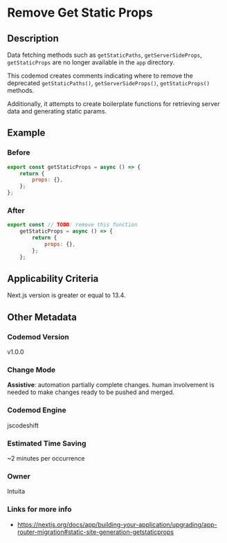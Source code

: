 # Remove Get Static Props

## Description

Data fetching methods such as `getStaticPaths`, `getServerSideProps`, `getStaticProps` are no longer available in the `app` directory.

This codemod creates comments indicating where to remove the deprecated `getStaticPaths()`, `getServerSideProps()`, `getStaticProps()` methods.

Additionally, it attempts to create boilerplate functions for retrieving server data and generating static params.

## Example

### Before

```jsx
export const getStaticProps = async () => {
	return {
		props: {},
	};
};
```

### After

```jsx
export const // TODO: remove this function
	getStaticProps = async () => {
		return {
			props: {},
		};
	};
```

## Applicability Criteria

Next.js version is greater or equal to 13.4.

## Other Metadata

### Codemod Version

v1.0.0

### Change Mode

**Assistive**: automation partially complete changes. human involvement is needed to make changes ready to be pushed and merged.

### **Codemod Engine**

jscodeshift

### Estimated Time Saving

~2 minutes per occurrence

### Owner

Intuita

### Links for more info

- https://nextjs.org/docs/app/building-your-application/upgrading/app-router-migration#static-site-generation-getstaticprops
